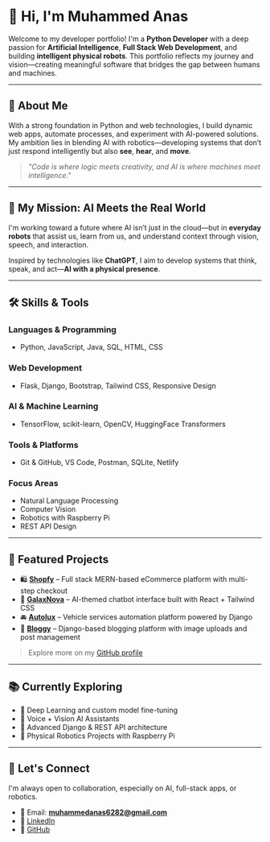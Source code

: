 # 👋 Hi, I'm Muhammed Anas

Welcome to my developer portfolio! I'm a **Python Developer** with a deep passion for **Artificial Intelligence**, **Full Stack Web Development**, and building **intelligent physical robots**. This portfolio reflects my journey and vision—creating meaningful software that bridges the gap between humans and machines.

---

## 🚀 About Me

With a strong foundation in Python and web technologies, I build dynamic web apps, automate processes, and experiment with AI-powered solutions. My ambition lies in blending AI with robotics—developing systems that don’t just respond intelligently but also **see**, **hear**, and **move**.

> _"Code is where logic meets creativity, and AI is where machines meet intelligence."_

---

## 🤖 My Mission: AI Meets the Real World

I'm working toward a future where AI isn’t just in the cloud—but in **everyday robots** that assist us, learn from us, and understand context through vision, speech, and interaction.

Inspired by technologies like **ChatGPT**, I aim to develop systems that think, speak, and act—**AI with a physical presence**.

---

## 🛠️ Skills & Tools

### Languages & Programming
- Python, JavaScript, Java, SQL, HTML, CSS

### Web Development
- Flask, Django, Bootstrap, Tailwind CSS, Responsive Design

### AI & Machine Learning
- TensorFlow, scikit-learn, OpenCV, HuggingFace Transformers

### Tools & Platforms
- Git & GitHub, VS Code, Postman, SQLite, Netlify

### Focus Areas
- Natural Language Processing  
- Computer Vision  
- Robotics with Raspberry Pi  
- REST API Design

---

## 🧪 Featured Projects

- 🛍️ **[Shopfy](https://shopfy-ncx.netlify.app/)** – Full stack MERN-based eCommerce platform with multi-step checkout  
- 🤖 **[GalaxNova](https://galaxnova.netlify.app/)** – AI-themed chatbot interface built with React + Tailwind CSS  
- 🚘 **[Autolux](https://autolux-ntbk.onrender.com/)** – Vehicle services automation platform powered by Django  
- 📝 **[Bloggy](https://bloggy-4xrs.onrender.com)** – Django-based blogging platform with image uploads and post management  

> Explore more on my [GitHub profile](https://github.com/Muhammed-anas)

---

## 📚 Currently Exploring

- 🧠 Deep Learning and custom model fine-tuning  
- 🤖 Voice + Vision AI Assistants  
- 🧱 Advanced Django & REST API architecture  
- 🤖 Physical Robotics Projects with Raspberry Pi  

---

## 💬 Let's Connect

I'm always open to collaboration, especially on AI, full-stack apps, or robotics.

- 📧 Email: **muhammedanas6282@gmail.com**  
- 🔗 [LinkedIn](https://linkedin.com/in/muhammed-anas-ma)  
- 🐙 [GitHub](https://github.com/Muhammed-anas)
